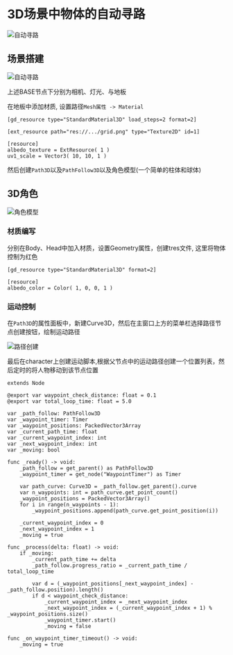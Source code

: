 <!-- toc -->

# 3D场景中物体的自动寻路

<img data-id="20240608183410" src="https://cdn.ipfsscan.io/weibo/large/005ZoLfCgy1hqi4n7h8m8j313g0jigqo.jpg" alt="自动寻路" />

## 场景搭建

<img data-id="20240608183428" src="https://cdn.ipfsscan.io/weibo/large/005ZoLfCgy1hqi4nij3agj30da0diac0.jpg" alt="自动寻路" />

上述BASE节点下分别为相机、灯光、与地板

在地板中添加材质, 设置路径`Mesh属性 -> Material`

```godot
[gd_resource type="StandardMaterial3D" load_steps=2 format=2]

[ext_resource path="res://.../grid.png" type="Texture2D" id=1]

[resource]
albedo_texture = ExtResource( 1 )
uv1_scale = Vector3( 10, 10, 1 )

```

然后创建`Path3D`以及`PathFollow3D`以及角色模型(一个简单的柱体和球体)

## 3D角色

<img data-id="20240608183459" src="https://cdn.ipfsscan.io/weibo/large/005ZoLfCgy1hqi4o2fp6aj316w0fsh4b.jpg" alt="角色模型" />

### 材质编写

分别在Body、Head中加入材质，设置Geometry属性，创建tres文件, 这里将物体控制为红色

```godot
[gd_resource type="StandardMaterial3D" format=2]

[resource]
albedo_color = Color( 1, 0, 0, 1 )
```

### 运动控制

在`Path3D`的属性面板中，新建Curve3D，然后在主窗口上方的菜单栏选择路径节点创建按钮，绘制运动路径

<img data-id="20240608183519" src="https://cdn.ipfsscan.io/weibo/large/005ZoLfCgy1hqi4oe9dulj30dq03kdgh.jpg" alt="路径创建" />

最后在character上创建运动脚本,根据父节点中的运动路径创建一个位置列表，然后定时的将人物移动到该节点位置

```godot
extends Node

@export var waypoint_check_distance: float = 0.1
@export var total_loop_time: float = 5.0

var _path_follow: PathFollow3D
var _waypoint_timer: Timer
var _waypoint_positions: PackedVector3Array
var _current_path_time: float
var _current_waypoint_index: int
var _next_waypoint_index: int
var _moving: bool

func _ready() -> void:
	_path_follow = get_parent() as PathFollow3D
	_waypoint_timer = get_node("WaypointTimer") as Timer
	
	var path_curve: Curve3D = _path_follow.get_parent().curve
	var n_waypoints: int = path_curve.get_point_count()
	_waypoint_positions = PackedVector3Array()
	for i in range(n_waypoints - 1):
		_waypoint_positions.append(path_curve.get_point_position(i))
	
	_current_waypoint_index = 0
	_next_waypoint_index = 1
	_moving = true

func _process(delta: float) -> void:
	if _moving:
		_current_path_time += delta
		_path_follow.progress_ratio = _current_path_time / total_loop_time
		
		var d = (_waypoint_positions[_next_waypoint_index] - _path_follow.position).length()
		if d < waypoint_check_distance:
			_current_waypoint_index = _next_waypoint_index
			_next_waypoint_index = (_current_waypoint_index + 1) % _waypoint_positions.size()
			_waypoint_timer.start()
			_moving = false

func _on_waypoint_timer_timeout() -> void:
	_moving = true
```